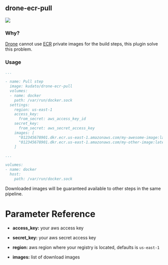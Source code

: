 ## drone-ecr-pull

[![](https://images.microbadger.com/badges/image/kudato/drone-ecr-pull.svg)](https://microbadger.com/images/kudato/drone-ecr-pull "Get info on this image.")

### Why?

[Drone](https://drone.io/) cannot use [ECR](https://aws.amazon.com/ru/ecr/) private images for the build steps, this plugin solve this problem.

### Usage

```yaml
...

- name: Pull step
  image: kudato/drone-ecr-pull
  volumes:
  - name: docker
    path: /var/run/docker.sock
  settings:
    region: us-east-1
    access_key:
      from_secret: aws_access_key_id
    secret_key:
      from_secret: aws_secret_access_key
    images: [
      "012345678901.dkr.ecr.us-east-1.amazonaws.com/my-awesome-image:latest",
      "012345678901.dkr.ecr.us-east-1.amazonaws.com/my-other-image:latest"
    ]

...

volumes:
- name: docker
  host:
    path: /var/run/docker.sock
```

Downloaded images will be guaranteed available to other steps in the same pipeline.

# Parameter Reference

- **access_key:** your aws access key

- **secret_key:** your aws secret access key

- **region:** aws region where your registry is located, defaults is `us-east-1`

- **images:** list of download images

